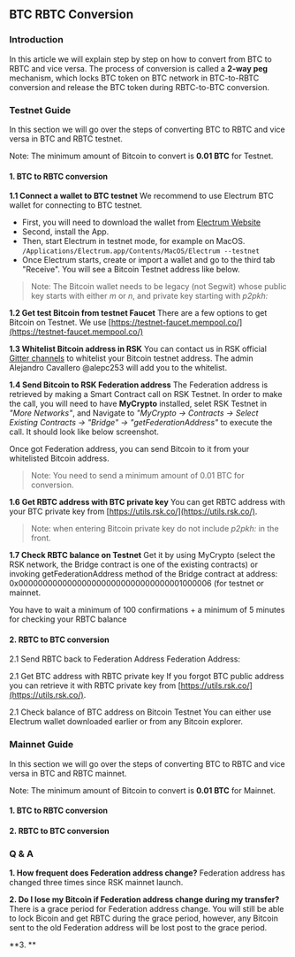 ## BTC RBTC Conversion

<style>
  img{
    margin:0 auto;
    width:80%;
  }
</style>

### Introduction

In this article we will explain step by step on how to convert from BTC to RBTC and vice versa. The process of conversion is called a **2-way peg** mechanism, which locks BTC token on BTC network in BTC-to-RBTC conversion and release the BTC token during RBTC-to-BTC conversion.

### Testnet Guide

In this section we will go over the steps of converting BTC to RBTC and vice versa in BTC and RBTC testnet.

Note:
The minimum amount of Bitcoin to convert is **0.01 BTC** for Testnet.

#### 1. BTC to RBTC conversion

**1.1 Connect a wallet to BTC testnet**
We recommend to use Electrum BTC wallet for connecting to BTC testnet.
* First, you will need to download the wallet from [Electrum Website](https://bitzuma.com/posts/a-beginners-guide-to-the-electrum-bitcoin-wallet/)
* Second, install the App.
* Then, start Electrum in testnet mode, for example on MacOS.
`/Applications/Electrum.app/Contents/MacOS/Electrum --testnet`
* Once Electrum starts, create or import a wallet and go to the third tab "Receive". You will see a Bitcoin Testnet address like below.

> Note: The Bitcoin wallet needs to be legacy (not Segwit) whose public key starts with either *m* or *n*, and private key starting with *p2pkh:*

**1.2 Get test Bitcoin from testnet Faucet**
There are a few options to get Bitcoin on Testnet. We use [https://testnet-faucet.mempool.co/](https://testnet-faucet.mempool.co/)

**1.3 Whitelist Bitcoin address in RSK**
You can contact us in RSK official [Gitter channels](https://gitter.im/rsksmart/getting-started) to whitelist your Bitcoin testnet address. The admin Alejandro Cavallero @alepc253 will add you to the whitelist.

**1.4 Send Bitcoin to RSK Federation address**
The Federation address is retrieved by making a Smart Contract call on RSK Testnet. In order to make the call, you will need to have **MyCrypto** installed, selet RSK Testnet in *"More Networks"*, and Navigate to *"MyCrypto -> Contracts -> Select Existing Contracts -> "Bridge" -> "getFederationAddress"* to execute the call. It should look like below screenshot.

Once got Federation address, you can send Bitcoin to it from your whitelisted Bitcoin address.

> Note: You need to send a minimum amount of 0.01 BTC for conversion.

**1.6 Get RBTC address with BTC private key**
You can get RBTC address with your BTC private key from [https://utils.rsk.co/](https://utils.rsk.co/).

> Note: when entering Bitcoin private key do not include *p2pkh:* in the front.

**1.7 Check RBTC balance on Testnet**
Get it by using MyCrypto (select the RSK network, the Bridge contract is one of the existing contracts) or invoking getFederationAddress method of the Bridge contract at address: 0x0000000000000000000000000000000001000006 (for testnet or mainnet.

You have to wait a minimum of 100 confirmations + a minimum of 5 minutes for checking your RBTC balance

#### 2. RBTC to BTC conversion

2.1 Send RBTC back to Federation Address
Federation Address:

2.1 Get BTC address with RBTC private key
If you forgot BTC public address you can retrieve it with RBTC private key from [https://utils.rsk.co/](https://utils.rsk.co/). 

2.1 Check balance of BTC address on Bitcoin Testnet
You can either use Electrum wallet downloaded earlier or from any Bitcoin explorer.

### Mainnet Guide

In this section we will go over the steps of converting BTC to RBTC and vice versa in BTC and RBTC mainnet.

Note:
The minimum amount of Bitcoin to convert is **0.01 BTC** for Mainnet.

#### 1. BTC to RBTC conversion

#### 2. RBTC to BTC conversion

### Q & A
**1. How frequent does Federation address change?**
Federation address has changed three times since RSK mainnet launch.

**2. Do I lose my Bitcoin if Federation address change during my transfer?**
There is a grace period for Federation address change. You will still be able to lock Bicoin and get RBTC during the grace period, however, any Bitcoin sent to the old Federation address will be lost post to the grace period.

**3. **

